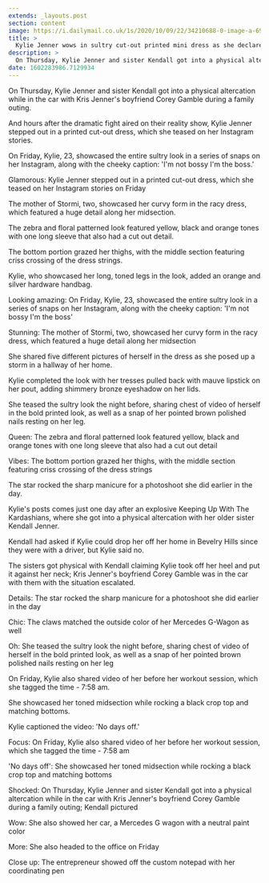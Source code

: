```yaml
--- 
extends: _layouts.post 
section: content 
image: https://i.dailymail.co.uk/1s/2020/10/09/22/34210688-0-image-a-69_1602278832643.jpg 
title: > 
  Kylie Jenner wows in sultry cut-out printed mini dress as she declares 'I'm not bossy I'm the boss' 
description: > 
  On Thursday, Kylie Jenner and sister Kendall got into a physical altercation while in the car with Kris Jenner's boyfriend Corey Gamble during a family outing.And hours after the dramatic fight aired on their reality show, Kylie Jenner stepped out in a printed cut-out dress, which she teased on her Instagram stories.On Friday, Kylie, 23, showcased the entire sultry look in a series of snaps on her Instagram, along with the cheeky caption: 'I'm not bossy I'm the boss.'Kylie, who showcased her long, toned legs in the look, added an orange and silver hardware handbag.She teased the sultry look the night before, sharing chest of video of herself in the bold printed look, as well as a snap of her pointed brown polished nails resting on her leg. 
date: 1602283986.7129934 
--- 
```

On Thursday, Kylie Jenner and sister Kendall got into a physical altercation while in the car with Kris Jenner's boyfriend Corey Gamble during a family outing.

And hours after the dramatic fight aired on their reality show, Kylie Jenner stepped out in a printed cut-out dress, which she teased on her Instagram stories.

On Friday, Kylie, 23, showcased the entire sultry look in a series of snaps on her Instagram, along with the cheeky caption: 'I'm not bossy I'm the boss.'

Glamorous: Kylie Jenner stepped out in a printed cut-out dress, which she teased on her Instagram stories on Friday

The mother of Stormi, two, showcased her curvy form in the racy dress, which featured a huge detail along her midsection.

The zebra and floral patterned look featured yellow, black and orange tones with one long sleeve that also had a cut out detail.

The bottom portion grazed her thighs, with the middle section featuring criss crossing of the dress strings.

Kylie, who showcased her long, toned legs in the look, added an orange and silver hardware handbag.

Looking amazing: On Friday, Kylie, 23, showcased the entire sultry look in a series of snaps on her Instagram, along with the cheeky caption: 'I'm not bossy I'm the boss'

Stunning: The mother of Stormi, two, showcased her curvy form in the racy dress, which featured a huge detail along her midsection

She shared five different pictures of herself in the dress as she posed up a storm in a hallway of her home.

Kylie completed the look with her tresses pulled back with mauve lipstick on her pout, adding shimmery bronze eyeshadow on her lids.

She teased the sultry look the night before, sharing chest of video of herself in the bold printed look, as well as a snap of her pointed brown polished nails resting on her leg.

Queen: The zebra and floral patterned look featured yellow, black and orange tones with one long sleeve that also had a cut out detail

Vibes: The bottom portion grazed her thighs, with the middle section featuring criss crossing of the dress strings

The star rocked the sharp manicure for a photoshoot she did earlier in the day.

Kylie's posts comes just one day after an explosive Keeping Up With The Kardashians, where she got into a physical altercation with her older sister Kendall Jenner.

Kendall had asked if Kylie could drop her off her home in Bevelry Hills since they were with a driver, but Kylie said no.

The sisters got physical with Kendall claiming Kylie took off her heel and put it against her neck; Kris Jenner's boyfriend Corey Gamble was in the car with them with the situation escalated.

Details: The star rocked the sharp manicure for a photoshoot she did earlier in the day

Chic: The claws matched the outside color of her Mercedes G-Wagon as well

Oh: She teased the sultry look the night before, sharing chest of video of herself in the bold printed look, as well as a snap of her pointed brown polished nails resting on her leg

On Friday, Kylie also shared video of her before her workout session, which she tagged the time - 7:58 am.

She showcased her toned midsection while rocking a black crop top and matching bottoms.

Kylie captioned the video: 'No days off.'

Focus: On Friday, Kylie also shared video of her before her workout session, which she tagged the time - 7:58 am

'No days off': She showcased her toned midsection while rocking a black crop top and matching bottoms

Shocked: On Thursday, Kylie Jenner and sister Kendall got into a physical altercation while in the car with Kris Jenner's boyfriend Corey Gamble during a family outing; Kendall pictured

Wow: She also showed her car, a Mercedes G wagon with a neutral paint color

More: She also headed to the office on Friday

Close up: The entrepreneur showed off the custom notepad with her coordinating pen